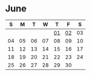 # June

| S | M | T | W | T | F | S |
|---|---|---|---|---|---|---|
|   |   |   |   | [01](01.md) | [02](02.md) | 03 |
| 04 | 05 | 06 | 07 | 08 | 09 | 10 |
| 11 | 12 | 13 | 14 | 15 | 16 | 17 |
| 18 | 19 | 20 | 21 | 22 | 23 | 24 |
| 25 | 26 | 27 | 28 | 29 | 30 |   |

